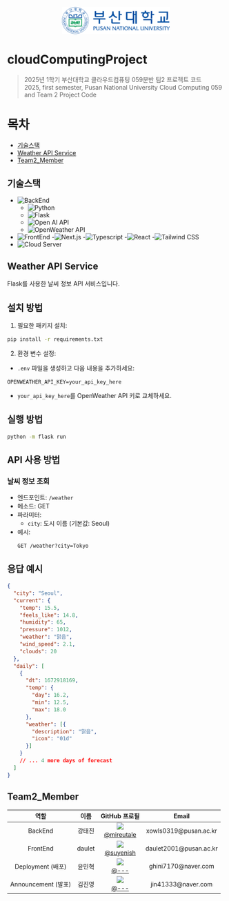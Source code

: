 <p align="center">
    <img src="./pusanUnibersity_signature04.png" alt="부산대학교로고" width="250px">
</p>

# cloudComputingProject
> 2025년 1학기 부산대학교 클라우드컴퓨팅 059분반 팀2 프로젝트 코드  
> 2025, first semester, Pusan National University Cloud Computing 059 and Team 2 Project Code

# 목차
- [기술스택](#기술스택)
- [Weather API Service](#weather-api-service)
- [Team2_Member](#team2_member)

## 기술스택
- ![BackEnd](https://img.shields.io/badge/TechStack-BackEnd-green)
    - ![Python](https://img.shields.io/badge/python-blue?logo=python&logoColor=white)
    - ![Flask](https://img.shields.io/badge/Flask-black?logo=Flask&logoColor=white)
    - ![Open AI API](https://img.shields.io/badge/OpenAI-white?logo=OpenAI&logoColor=black)
    - ![OpenWeather API](https://img.shields.io/badge/TechStack-OpenWeather%20API-orange)
- ![FrontEnd](https://img.shields.io/badge/TechStack-FrontEnd-green)
    -![Next.js](https://img.shields.io/badge/next.js-000000?style=for-the-badge&logo=nextdotjs&logoColor=white)
    -![Typescript](https://shields.io/badge/TypeScript-3178C6?logo=TypeScript&logoColor=FFF&style=flat-square)
    -![React](https://img.shields.io/badge/-ReactJs-61DAFB?logo=react&logoColor=white&style=for-the-badge)
    -![Tailwind CSS](https://img.shields.io/badge/tailwindcss-0F172A?&logo=tailwindcss)
- ![Cloud Server](https://img.shields.io/badge/TechStack-Cloud%20Server-green)

## Weather API Service

Flask를 사용한 날씨 정보 API 서비스입니다.

## 설치 방법

1. 필요한 패키지 설치:
```bash
pip install -r requirements.txt
```

2. 환경 변수 설정:
- `.env` 파일을 생성하고 다음 내용을 추가하세요:
```
OPENWEATHER_API_KEY=your_api_key_here
```
- `your_api_key_here`를 OpenWeather API 키로 교체하세요.

## 실행 방법

```bash
python -m flask run
```

## API 사용 방법

### 날씨 정보 조회
- 엔드포인트: `/weather`
- 메소드: GET
- 파라미터:
  - `city`: 도시 이름 (기본값: Seoul)
- 예시:
  ```
  GET /weather?city=Tokyo
  ```

## 응답 예시
```json
{
  "city": "Seoul",
  "current": {
    "temp": 15.5,
    "feels_like": 14.8,
    "humidity": 65,
    "pressure": 1012,
    "weather": "맑음",
    "wind_speed": 2.1,
    "clouds": 20
  },
  "daily": [
    {
      "dt": 1672918169,
      "temp": {
        "day": 16.2,
        "min": 12.5,
        "max": 18.0
      },
      "weather": [{
        "description": "맑음",
        "icon": "01d"
      }]
    }
    // ... 4 more days of forecast
  ]
}
```

## Team2_Member
<div align="center">

<table>
  <thead>
    <tr>
      <th align="center">역할</th>
      <th align="center">이름</th>
      <th align="center">GitHub 프로필</th>
      <th align="center">Email</th>
    </tr>
  </thead>
  <tbody>
    <tr>
      <td align="center">BackEnd</td>
      <td align="center">강태진</td>
      <td align="center">
        <img src="https://github.com/mireutale.png" width="50"/><br>
        <a href="https://github.com/mireutale">@mireutale</a>
      </td>
      <td align="center">xowls0319@pusan.ac.kr</td>
    </tr>
    <tr>
      <td align="center">FrontEnd</td>
      <td align="center">daulet</td>
      <td align="center">
        <img src="https://github.com/suyenish.png" width="50"/><br>
        <a href="https://github.com/suyenish">@suyenish</a>
      </td>
      <td align="center">daulet2001@pusan.ac.kr</td>
    </tr>
    <tr>
      <td align="center">Deployment (배포)</td>
      <td align="center">윤민혁</td>
      <td align="center">
        <img src="https://github.com/---.png" width="50"/><br>
        <a href="https://github.com/---">@---</a>
      </td>
      <td align="center">ghini7170@naver.com</td>
    </tr>
    <tr>
      <td align="center">Announcement (발표)</td>
      <td align="center">김진영</td>
      <td align="center">
        <img src="https://github.com/---.png" width="50"/><br>
        <a href="https://github.com/---">@---</a>
      </td>
      <td align="center">jin41333@naver.com</td>
    </tr>
  </tbody>
</table>

</div>
